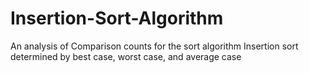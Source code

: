 # Insertion-Sort-Algorithm
An analysis of Comparison counts for the sort algorithm Insertion sort determined by best case, worst case, and average case
